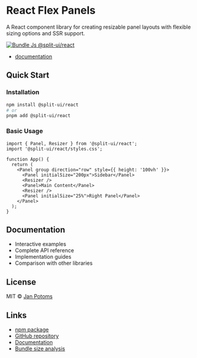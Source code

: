 # React Flex Panels

A React component library for creating resizable panel layouts with flexible sizing options and SSR support.

[![Bundle Js @split-ui/react](https://deno.bundlejs.com/badge?q=@split-ui/react)](https://bundlejs.com/?q=@split-ui/react)

- [documentation](https://react-flex-panels-docs.vercel.app/)

## Quick Start

### Installation

```bash
npm install @split-ui/react
# or
pnpm add @split-ui/react
```

### Basic Usage

```tsx
import { Panel, Resizer } from '@split-ui/react';
import '@split-ui/react/styles.css';

function App() {
  return (
    <Panel group direction="row" style={{ height: '100vh' }}>
      <Panel initialSize="200px">Sidebar</Panel>
      <Resizer />
      <Panel>Main Content</Panel>
      <Resizer />
      <Panel initialSize="25%">Right Panel</Panel>
    </Panel>
  );
}
```

## Documentation

- Interactive examples
- Complete API reference
- Implementation guides
- Comparison with other libraries

## License

MIT © [Jan Potoms](https://github.com/Janpot)

## Links

- [npm package](https://www.npmjs.com/package/@split-ui/react)
- [GitHub repository](https://github.com/Janpot/split-ui)
- [Documentation](https://react-flex-panels.vercel.app)
- [Bundle size analysis](https://bundlejs.com/?q=@split-ui/react)
